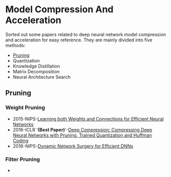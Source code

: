 # Model Compression And Acceleration

Sorted out some papers related to deep neural network model compression and acceleration for easy reference. They are mainly divided into five methods:
- [Pruning](#Pruning)
- Quantization
- Knowledge Distillation
- Matrix Decomposition
- Neural Architecture Search

## Pruning
### Weight Pruning
- 2015-NIPS-[Learning both Weights and Connections for Efficient Neural Networks](https://arxiv.org/abs/1506.02626)
- 2016-ICLR '**(Best Paper)**'-[Deep Compression: Compressing Deep Neural Networks with Pruning, Trained Quantization and Huffman Coding](https://arxiv.org/abs/1510.00149)
- 2016-NIPS-[Dynamic Network Surgery for Efficient DNNs](https://arxiv.org/abs/1608.04493)

### Filter Pruning
-
